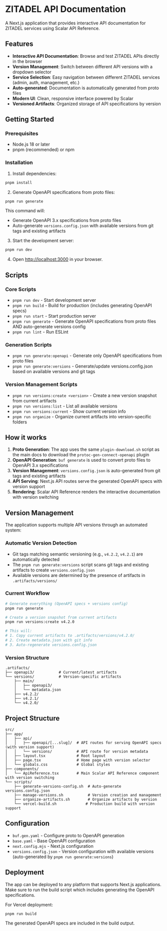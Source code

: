 # ZITADEL API Documentation

A Next.js application that provides interactive API documentation for ZITADEL services using Scalar API Reference.

## Features

- **Interactive API Documentation**: Browse and test ZITADEL APIs directly in the browser
- **Version Management**: Switch between different API versions with a dropdown selector
- **Service Selection**: Easy navigation between different ZITADEL services (admin, auth, management, etc.)
- **Auto-generated**: Documentation is automatically generated from proto files
- **Modern UI**: Clean, responsive interface powered by Scalar
- **Versioned Artifacts**: Organized storage of API specifications by version

## Getting Started

### Prerequisites

- Node.js 18 or later
- pnpm (recommended) or npm

### Installation

1. Install dependencies:

```bash
pnpm install
```

2. Generate OpenAPI specifications from proto files:

```bash
pnpm run generate
```

This command will:
- Generate OpenAPI 3.x specifications from proto files
- Auto-generate `versions.config.json` with available versions from git tags and existing artifacts

3. Start the development server:

```bash
pnpm run dev
```

4. Open [http://localhost:3000](http://localhost:3000) in your browser.

## Scripts

### Core Scripts
- `pnpm run dev` - Start development server
- `pnpm run build` - Build for production (includes generating OpenAPI specs)
- `pnpm run start` - Start production server
- `pnpm run generate` - Generate OpenAPI specifications from proto files AND auto-generate versions config
- `pnpm run lint` - Run ESLint

### Generation Scripts
- `pnpm run generate:openapi` - Generate only OpenAPI specifications from proto files
- `pnpm run generate:versions` - Generate/update versions.config.json based on available versions and git tags

### Version Management Scripts
- `pnpm run versions:create <version>` - Create a new version snapshot from current artifacts
- `pnpm run versions:list` - List all available versions
- `pnpm run versions:current` - Show current version info
- `pnpm run organize` - Organize current artifacts into version-specific folders

## How it works

1. **Proto Generation**: The app uses the same `plugin-download.sh` script as the main docs to download the `protoc-gen-connect-openapi` plugin
2. **OpenAPI Generation**: `buf generate` is used to convert proto files to OpenAPI 3.x specifications
3. **Version Management**: `versions.config.json` is auto-generated from git tags and existing artifacts
4. **API Serving**: Next.js API routes serve the generated OpenAPI specs with version support
5. **Rendering**: Scalar API Reference renders the interactive documentation with version switching

## Version Management

The application supports multiple API versions through an automated system:

### Automatic Version Detection
- Git tags matching semantic versioning (e.g., `v4.2.2`, `v4.2.1`) are automatically detected
- The `pnpm run generate:versions` script scans git tags and existing artifacts to create `versions.config.json`
- Available versions are determined by the presence of artifacts in `.artifacts/versions/`

### Current Workflow
```bash
# Generate everything (OpenAPI specs + versions config)
pnpm run generate

# Create a version snapshot from current artifacts
pnpm run versions:create v4.2.0

# This will:
# 1. Copy current artifacts to .artifacts/versions/v4.2.0/
# 2. Create metadata.json with git info
# 3. Auto-regenerate versions.config.json
```

### Version Structure
```
.artifacts/
├── openapi3/           # Current/latest artifacts
└── versions/           # Version-specific artifacts
    ├── main/
    │   ├── openapi3/
    │   └── metadata.json
    ├── v4.2.2/
    ├── v4.2.1/
    └── v4.2.0/
```

## Project Structure

```
src/
├── app/
│   ├── api/
│   │   ├── openapi/[...slug]/  # API routes for serving OpenAPI specs (with version support)
│   │   └── versions/           # API route for version metadata
│   ├── layout.tsx              # Root layout
│   ├── page.tsx                # Home page with version selector
│   └── globals.css             # Global styles
├── components/
│   └── ApiReference.tsx        # Main Scalar API Reference component with version switching
└── scripts/
    ├── generate-versions-config.sh  # Auto-generate versions.config.json
    ├── manage-versions.sh           # Version creation and management
    ├── organize-artifacts.sh        # Organize artifacts by version
    └── vercel-build.sh             # Production build with version support
```

## Configuration

- `buf.gen.yaml` - Configure proto to OpenAPI generation
- `base.yaml` - Base OpenAPI configuration
- `next.config.mjs` - Next.js configuration
- `versions.config.json` - Version configuration with available versions (auto-generated by `pnpm run generate:versions`)

## Deployment

The app can be deployed to any platform that supports Next.js applications. Make sure to run the build script which includes generating the OpenAPI specifications.

For Vercel deployment:

```bash
pnpm run build
```

The generated OpenAPI specs are included in the build output.
